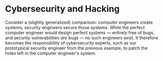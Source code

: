 # Cybersecurity and Hacking

Consider a (slightly generalized) comparison: computer engineers create systems, security engineers secure those systems. While the perfect computer engineer would design perfect systems — entirely free of bugs, and security vulnerabilities _are_ bugs — no such engineers exist. It therefore becomes the responsibility of cybersecurity experts, such as our prototypical security engineer from the previous example, to patch the holes left in the computer engineer's system.
